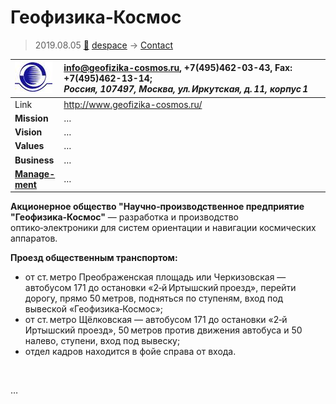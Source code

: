 # Геофизика‑Космос
> 2019.08.05 [🚀](../index/index.md) [despace](index.md) → [Contact](contact.md)

|[![](f/con/g/geofizika_cosmos_logo1_thumb.jpg)](f/con/g/geofizika_cosmos_logo1.png)|<info@geofizika-cosmos.ru>, +7(495)462-03-43, Fax: +7(495)462-13-14;<br> *Россия, 107497, Москва, ул. Иркутская, д. 11, корпус 1*|
|:--|:--|
|Link|<http://www.geofizika-cosmos.ru/>|
|**Mission**|…|
|**Vision**|…|
|**Values**|…|
|**Business**|…|
|**[Manage-<br>ment](mgmt.md)**|…|

**Акционерное общество "Научно‑производственное предприятие "Геофизика‑Космос"** — разработка и производство оптико‑электроники для систем ориентации и навигации космических аппаратов.

**Проезд общественным транспортом:**

   - от ст. метро Преображенская площадь или Черкизовская — автобусом 171 до остановки «2‑й Иртышский проезд», перейти дорогу, прямо 50 метров, подняться по ступеням, вход под вывеской «Геофизика‑Космос»;
   - от ст. метро Щёлковская — автобусом 171 до остановки «2‑й Иртышский проезд», 50 метров против движения автобуса и 50 налево, ступени, вход под вывеску;
   - отдел кадров находится в фойе справа от входа.


<p style="page-break-after:always"> </p>

…
